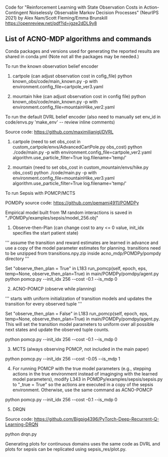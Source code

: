 Code for "Reinforcement Learning with State Observation Costs in Action-Contingent Noiselessly Observable Markov Decision Processes" (NeurIPS 2021) by Alex Nam/Scott Fleming/Emma Brunskill https://openreview.net/pdf?id=jgze2dDL9y8

## List of ACNO-MDP algorithms and commands
Conda packages and versions used for generating the reported results are shared in conda.yml (Note not all the packages may be needed.)

To run the known observation belief encoder

1. cartpole (can adjust observation cost in cofig_file)
python known_obs/code/main_known.py -p with environment.config_file=cartpole_ver3.yaml

2. mountain hike (can adjust observation cost in config file)
python known_obs/code/main_known.py -p with environment.config_file=mountainHike_ver2.yaml

To run the default DVRL belief encoder (also need to manually set env_id in code/envs.py 'make_env' -- review inline comments)

Source code: https://github.com/maximilianigl/DVRL

1. cartpole (need to set obs_cost in custom_cartpole/envs/AdvancedCartPole.py obs_cost)
python ./code/main.py -p with environment.config_file=cartpole_ver2.yaml algorithm.use_particle_filter=True log.filename='temp/'

2. mountain (need to set obs_cost in custom_mountain/envs/hike.py obs_cost)
python ./code/main.py -p with environment.config_file=mountainHike_ver3.yaml algorithm.use_particle_filter=True log.filename='temp/'

To run Sepsis with POMCP/MCTS

POMDPy source code: https://github.com/pemami4911/POMDPy

Empirical model built from 1M random interactions is saved in "./POMDPy/examples/sepsis/model_256.obj"

1. Observe-then-Plan (can change cost to any <= 0 value, init_idx specifies the start patient state)

''' assume the transition and reward estimates are learned in advance and use a copy of the model parameter estimates for planning. transitions need to be unzipped from transitions.npy.zip inside acno_mdp/POMDPy/pompdy directory '''

Set "observe_then_plan = True" in L183 run_pomcp(self, epoch, eps, temp=None, observe_then_plan=True) in main/POMDPy/pomdpy/agent.py 
python pomcp.py --init_idx 256 --cost -0.1 --is_mdp 0

2. ACNO-POMCP (observe while planning)

''' starts with uniform initialization of transition models and updates the transition for every observed tuple '''

Set "observe_then_plan = False" in L183 run_pomcp(self, epoch, eps, temp=None, observe_then_plan=True) in main/POMDPy/pomdpy/agent.py.
This will set the transition model parameters to uniform over all possible next states and update the observed tuple counts.

python pomcp.py --init_idx 256 --cost -0.1 --is_mdp 0

3. MCTS (always observing POMCP, not included in the main paper)

python pomcp.py --init_idx 256 --cost -0.05 --is_mdp 1

4. For running POMCP with the true model parameters (e.g., stepping actions in the true environment instead of imaginging with the learned model parameters), modify L343 in POMDPy/examples/sepsis/sepsis.py to "_true = True" so the actions are executed in a copy of the sepsis environment. Otherwise, use the same command as ACNO-POMCP

python pomcp.py --init_idx 256 --cost -0.1 --is_mdp 0

5. DRQN

Source code: https://github.com/Bigpig4396/PyTorch-Deep-Recurrent-Q-Learning-DRQN

python drqn.py



Generating plots for continuous domains uses the same code as DVRL and plots for sepsis can be replicated using sepsis_res/plot.py.
